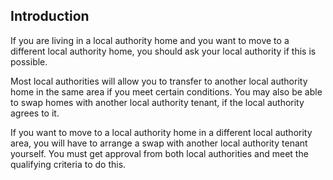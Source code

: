 ##  Introduction

If you are living in a local authority home and you want to move to a
different local authority home, you should ask your local authority if this is
possible.

Most local authorities will allow you to transfer to another local authority
home in the same area if you meet certain conditions. You may also be able to
swap homes with another local authority tenant, if the local authority agrees
to it.

If you want to move to a local authority home in a different local authority
area, you will have to arrange a swap with another local authority tenant
yourself. You must get approval from both local authorities and meet the
qualifying criteria to do this.
